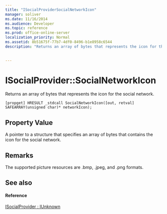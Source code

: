 ```yaml
---
title: "ISocialProviderSocialNetworkIcon"
manager: soliver
ms.date: 11/16/2014
ms.audience: Developer
ms.topic: reference
ms.prod: office-online-server
localization_priority: Normal
ms.assetid: 8b51675f-77b7-4df0-8496-b1e8958c6544
description: "Returns an array of bytes that represents the icon for the social network."
 
 
---
```


# ISocialProvider::SocialNetworkIcon

Returns an array of bytes that represents the icon for the social network. 
  
```
[propget] HRESULT _stdcall SocialNetworkIcon([out, retval] SAFEARRAY(unsigned char)* networkIcon);
```

## Property Value

A pointer to a structure that specifies an array of bytes that contains the icon for the social network.
  
## Remarks

The supported picture resources are .bmp, .jpeg, and .png formats.
  
## See also

#### Reference

[ISocialProvider : IUnknown](isocialprovideriunknown.md)

